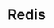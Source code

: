 ---
title: "Redis"
level: 2
category: "runtime-database"
tags:
  - "web-dev"
  - "databases"
description: "Redis is a great tool for use as an in-memory cache. Even though values stored in Redis could easily be stored in certain data structures like hash tables in a running application, Redis has the advantage of: Running anywhere (and accessed remotely), persisting on disk, atomic, and scalable."
lastUsed: "2017"
projects:
  - title: "BPM Monitoring"
    uri: bp3-system-monitoring
  - title: "A Budgeting Application"
    uri: personal-budgeting-app
---